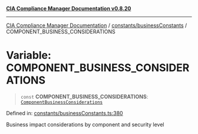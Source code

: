 [**CIA Compliance Manager Documentation v0.8.20**](../../../README.md)

***

[CIA Compliance Manager Documentation](../../../modules.md) / [constants/businessConstants](../README.md) / COMPONENT\_BUSINESS\_CONSIDERATIONS

# Variable: COMPONENT\_BUSINESS\_CONSIDERATIONS

> `const` **COMPONENT\_BUSINESS\_CONSIDERATIONS**: [`ComponentBusinessConsiderations`](../../../types/businessImpact/interfaces/ComponentBusinessConsiderations.md)

Defined in: [constants/businessConstants.ts:380](https://github.com/Hack23/cia-compliance-manager/blob/9180e2700dca841f6711d7243c036db4de73db57/src/constants/businessConstants.ts#L380)

Business impact considerations by component and security level
